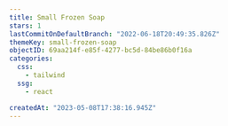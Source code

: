 ```yaml
---
title: Small Frozen Soap
stars: 1
lastCommitOnDefaultBranch: "2022-06-18T20:49:35.826Z"
themeKey: small-frozen-soap
objectID: 69aa214f-e85f-4277-bc5d-84be86b0f16a
categories:
  css:
    - tailwind
  ssg:
    - react

createdAt: "2023-05-08T17:38:16.945Z"
---
```


